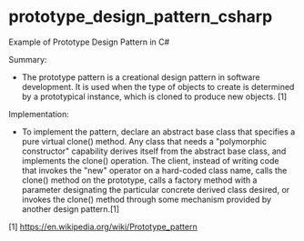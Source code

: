 # prototype_design_pattern_csharp
Example of Prototype Design Pattern in C#

Summary:
* The prototype pattern is a creational design pattern in software development. It is used when the type of objects to create is determined by a prototypical instance, which is cloned to produce new objects. [1]

Implementation:
* To implement the pattern, declare an abstract base class that specifies a pure virtual clone() method. Any class that needs a "polymorphic constructor" capability derives itself from the abstract base class, and implements the clone() operation. 
The client, instead of writing code that invokes the "new" operator on a hard-coded class name, calls the clone() method on the prototype, calls a factory method with a parameter designating the particular concrete derived class desired, or invokes the clone() method through some mechanism provided by another design pattern.[1]


[1] https://en.wikipedia.org/wiki/Prototype_pattern
